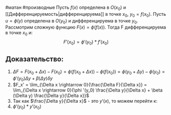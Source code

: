 #матан #производные 
Пусть $f(x)$ определена в $O(x_0)$ и [[Дифференцируемость|дифференцируема]] в точке $x_0, \ y_0 = f(x_0).$
Пусть $u = \phi (y)$ определена в $O(y_0)$ и дифференцируема в точке $y_0$.
Рассмотрим сложную функцию $F(x) = \phi (f(x))$. Тогда F дифференцируема в точке $x_0$ и: $$F'(x_0) = \phi'(y_0)*f'(x_0)$$
## Доказательство:
1. $\Delta F = F(x_0 + \Delta x) - F(x_0) = \phi(f(x_0 + \Delta x)) - \phi(f(x_0)) = \phi(y_0 + \Delta y) - \phi(y_0) = \phi ' (y_0)\Delta y + \beta(\Delta y)\delta y$
2. $F_x' = \lim_{\Delta x \rightarrow 0}{\frac{\Delta F}{\Delta x}} = \lim_{\Delta x \rightarrow 0}{\phi '(y_0) \frac{\Delta y}{\Delta x} + \beta (\Delta y) \frac{\Delta y}{\Delta x}}$
3. Так как $\frac{\Delta y}{\Delta x}$ - это $y'(x)$, то можем перейти к:
4. $\phi '(y_0)*y'(x_0)$